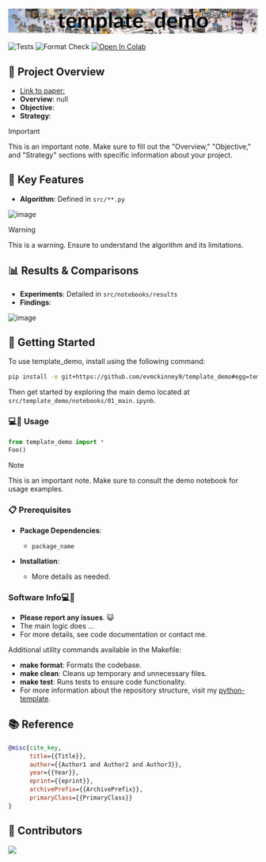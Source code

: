 ![Project Banner](.github/banner.png)

![Tests](https://github.com/evmckinney9/template_demo/actions/workflows/tests.yml/badge.svg?branch=main)
![Format Check](https://github.com/evmckinney9/template_demo/actions/workflows/format-check.yml/badge.svg?branch=main)
<a href="https://colab.research.google.com/github/evmckinney9/template_demo/blob/main/src/notebooks/01_main.ipynb" target="_parent"><img src="https://colab.research.google.com/assets/colab-badge.svg" alt="Open In Colab"/></a>

## 📌 Project Overview
- [Link to paper:](https://arxiv.org/)
- **Overview**: null
- **Objective**:
- **Strategy**:

> [!IMPORTANT]  
> This is an important note. Make sure to fill out the "Overview," "Objective," and "Strategy" sections with specific information about your project.

## 🌟 Key Features

- **Algorithm**: Defined in `src/**.py`

![image](https://github.com/evmckinney9/template_demo/images/plot.png)

> [!WARNING]  
> This is a warning. Ensure to understand the algorithm and its limitations.

## 📊 Results & Comparisons

- **Experiments**: Detailed in `src/notebooks/results`
- **Findings**:

![image](https://github.com/evmckinney9/template_demo/images/plot.png)

## 🚀 Getting Started

To use template_demo, install using the following command:

```bash
pip install -e git+https://github.com/evmckinney9/template_demo#egg=template_demo
```

Then get started by exploring the main demo located at `src/template_demo/notebooks/01_main.ipynb`.

### 💻🐒 Usage

```python
from template_demo import *
Foo()
```

> [!NOTE]  
> This is an important note. Make sure to consult the demo notebook for usage examples.

### 📋 Prerequisites

- **Package Dependencies**:

  - `package_name`

- **Installation**:

  - More details as needed.

### Software Info💻🐒

- **Please report any issues**. 😺
- The main logic does ...
- For more details, see code documentation or contact me.

Additional utility commands available in the Makefile:

- **make format**: Formats the codebase.
- **make clean**: Cleans up temporary and unnecessary files.
- **make test**: Runs tests to ensure code functionality.
- For more information about the repository structure, visit my [python-template](https://github.com/evmckinney9/python-template).

## 📚 Reference

```bibtex
@misc{cite_key,
      title={{Title}},
      author={{Author1 and Author2 and Author3}},
      year={{Year}},
      eprint={{eprint}},
      archivePrefix={{ArchivePrefix}},
      primaryClass={{PrimaryClass}}
}
```

## 👯 Contributors
<a href = "https://github.com/evmckinney9/template_demo/graphs/contributors">
  <img src = "https://contrib.rocks/image?repo=evmckinney9/template_demo"/>
</a>
